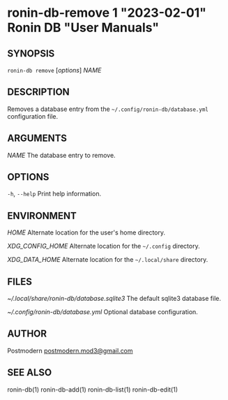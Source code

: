 # ronin-db-remove 1 "2023-02-01" Ronin DB "User Manuals"

## SYNOPSIS

`ronin-db remove` [*options*] *NAME*

## DESCRIPTION

Removes a database entry from the `~/.config/ronin-db/database.yml`
configuration file.

## ARGUMENTS

*NAME*
  The database entry to remove.

## OPTIONS

`-h`, `--help`
  Print help information.

## ENVIRONMENT

*HOME*
  Alternate location for the user's home directory.

*XDG_CONFIG_HOME*
  Alternate location for the `~/.config` directory.

*XDG_DATA_HOME*
  Alternate location for the `~/.local/share` directory.

## FILES

*~/.local/share/ronin-db/database.sqlite3*
  The default sqlite3 database file.

*~/.config/ronin-db/database.yml*
  Optional database configuration.

## AUTHOR

Postmodern <postmodern.mod3@gmail.com>

## SEE ALSO

ronin-db(1) ronin-db-add(1) ronin-db-list(1) ronin-db-edit(1)

